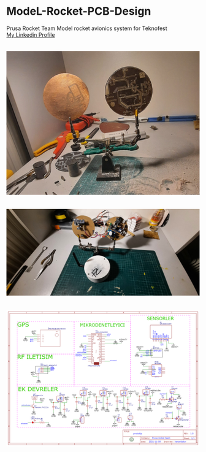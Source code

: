 # ModeL-Rocket-PCB-Design
Prusa Rocket Team Model rocket avionics system for Teknofest<br/>
[My Linkedin Profile](https://www.linkedin.com/in/kenan-batur-b55540196/)<br/>
<br/>
<br/>
![PCB İmages](https://github.com/Kenanbatur23/ModeL-Rocket-PCB-Design/blob/main/images/20220110_160501.jpg)<br/>
<br/>
<br/>
![PCB İmages](https://github.com/Kenanbatur23/ModeL-Rocket-PCB-Design/blob/main/images/20220223_055617.jpg)<br/>
<br/>
<br/>
![Schematic](https://github.com/Kenanbatur23/ModeL-Rocket-PCB-Design/blob/main/images/Schematic_2022%20prototip%20kart%C4%B1_2022-08-15.png)
